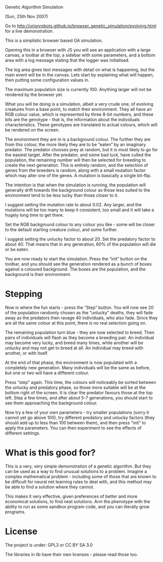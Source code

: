 Genetic Algorithm Simulation

(Sun, 25th Nov 2007)

Go to <http://orionrobots.github.io/browser_genetic_simulation/evolving.html> for a live demonstration.

This is a simplistic browser based GA simulation.

Opening this in a browser with JS you will see an application with a large canvas, a toolbar at the top, a sidebar with some parameters, and a bottom area with a log message stating that the logger was initialised.

The log area gives text messages with detail on what is happening, but the main event will be in the canvas. Lets start by explaining what will happen, then putting some configuration values in.

The maximum population size is currently 100. Anything larger will not be rendered by the browser yet.

What you will be doing is a simulation, albeit a very crude one, of evolving creatures from a base point, to match their environment. They all have an RGB colour value, which is represented by three 8-bit numbers, and these bits are the genotype - that is, the information about the individuals characteristics. These genotypes are translated to actual colours, which will be rendered on the screen.

The environment they are in is a background colour. The further they are from this colour, the more likely they are to be “eaten” by an imaginary predator. The predator chooses prey at random, but it is most likely to go for the easiest target. After the predator, and some bad luck, have culled the population, the remaining number will then be selected for breeding to create the next generation. This is entirely random, and the selection of genes from the breeders is random, along with a small mutation factor which may alter one of the genes. A mutation is basically a single bit-flip.

The intention is that when the simulation is running, the population will generally drift towards the background colour as those less suited to the environment tend to be less lucky than those closer to it.

I suggest setting the mutation rate to about 0.02. Any larger, and the mutations will be too many to keep it consistent, too small and it will take a hugely long time to get there.

Set the RGB background colour to any colour you like - some will be closer to the default starting creature colour, and some further.

I suggest setting the unlucky factor to about 20. Set the predatory factor to about 40. That means that in any generation, 60% of the population will die or be eaten.

You are now ready to start the simulation. Press the “init” button on the toolbar, and you should see the generation rendered as a bunch of boxes against a coloured background. The boxes are the population, and the background is their environment.

Stepping
========

Now is where the fun starts - press the “Step” button.
You will now see 20 of the population randomly chosen as the “unlucky” deaths, they will fade away as the predators then ravage 40 individuals, who also fade. Since they are all the same colour at this point, there is no real selection going on.

The remaining population turn blue - they are now selected to breed. Then pairs of individuals will flash as they become a breeding pair. An individual may become very lucky, and breed many times, while another will be unlucky and may not get to breed at all. An individual may breed with another, or with itself.

At the end of that phase, the environment is now populated with a completely new generation. Many individuals will be the same as before, but one or two will have a different colour.

Press “step” again. This time, the colours will noticeably be sorted between the unlucky and predatory phase, so those more suitable will be at the bottom right of the screen. It is clear the predator favours those at the top left. Step a few times, and after about 5-7 generations, you should start to see them approaching the background colour.

Now try a few of your own parameters - try smaller populations (sorry it cannot yet go above 100), try different predatory and unlucky factors (they should add up to less than 100 between them), and then press “init” to apply the parameters. You can then experiment to see the effects of different settings.

What is this good for?
======================

This is a very, very simple demonstration of a genetic algorithm. But they can be used as a way to find unusual solutions to a problem. Imagine a complex mathematical problem - including some of those that are known to be difficult for neural net learning rules to deal with, and this method may be able to find a solution where they cannot.

This makes it very effective, given preferences of better and more economical solutions, to find neat solutions. Arm the phenotype with the ability to run as some sandbox program code, and you can literally grow programs.

License
=======
The project is under:
GPL3 or CC BY SA 3.0

The libraries in lib have their own licenses - please read those too.
